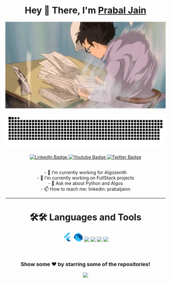 <div align="center">
<!--   Hey There, I'm [Prabal Jain!](https://www.linkedin.com/in/prabaljainn/) 😊😊 -->
  <h1>Hey 👋 There, I'm <a href = "https://www.linkedin.com/in/prabaljainn/"> Prabal Jain</a></h1>
<!--   <img src="https://media.giphy.com/media/dWesBcTLavkZuG35MI/giphy.gif" width="400" height="300"/> -->
  
  <img width="600" height="auto" src="https://github.com/prabaljainn/prabaljainn/blob/main/intro.gif" height="175px"/>
   

<a href=#><img src="contributions.svg" ></a>
</div>


<div align="center">

<!-- <a href="https://twitter.com/prabaljainn">
  <img align="center" alt="Prabal's twitter" width="22px" src="https://cdn.jsdelivr.net/npm/simple-icons@v3/icons/twitter.svg" />
</a>
<a href="https://linkedin.com/in/prabaljainn">
  <img align="center" alt="Prabal's Linkdein" width="22px" src="https://cdn.jsdelivr.net/npm/simple-icons@v3/icons/linkedin.svg" />
</a>
<a href="https://github.com/prabaljainn">
  <img align="center" alt="Prabal's Github" width="22px" src="https://cdn.jsdelivr.net/npm/simple-icons@v3/icons/github.svg" />
</a>

<a href="https://instagram.com/prabalj.exe/">
  <img align="center" alt="Prabal's Instagram" width="22px" src="https://cdn.jsdelivr.net/npm/simple-icons@v3/icons/instagram.svg" />
</a>
<a href="https://www.facebook.com/prabaljainn/">
  <img align="center" alt="Prabal's Facebook" width="22px" src="https://cdn.jsdelivr.net/npm/simple-icons@v3/icons/facebook.svg" />
</a>
<a href="https://www.youtube.com/channel/UCbDS3Z0ZmxtVc45j8BU92Zw">
  <img align="center" alt="Prabal's Youtube" width="22px" src="https://cdn.jsdelivr.net/npm/simple-icons@v3/icons/youtube.svg" />
</a>

<br/>
<br/> -->


<div align="center">
<div id="badges">
  <a href="https://linkedin.com/in/prabaljainn">
    <img src="https://img.shields.io/badge/LinkedIn-blue?style=for-the-badge&logo=linkedin&logoColor=white" alt="LinkedIn Badge"/>
  </a>
  <a href="https://www.youtube.com/channel/UCbDS3Z0ZmxtVc45j8BU92Zw">
    <img src="https://img.shields.io/badge/YouTube-red?style=for-the-badge&logo=youtube&logoColor=white" alt="Youtube Badge"/>
  </a>
  <a href="https://twitter.com/prabaljainn">
    <img src="https://img.shields.io/badge/Twitter-blue?style=for-the-badge&logo=twitter&logoColor=white" alt="Twitter Badge"/>
  </a>
  <br>
  <img src="https://komarev.com/ghpvc/?username=prabaljainn&style=flat-square&color=blue" alt=""/>
<!--   <img src="https://profile-counter.glitch.me/prabaljainn/count.svg" /> -->
</div>
  </div>
  </div>
  
  

<!-- <b>GitHub Profile Visitor Counter</b>
<br><br>
![Visitor Count](https://profile-counter.glitch.me/{prabaljainn}/count.svg)
/> -->
<div align="center">
<p>
- 🔭 I’m currently working for Algozenith
  <br>
- 🌱 I’m currently working on FullStack projects
  <br>
- 💬 Ask me about Python and Algos
  <br>
- 📫 How to reach me: linkedin: prabaljainn
  <br>
</p>
  </div>

---
<div align="center">
<h1>🛠️🛠️ Languages and Tools </h1>
<code><img height="30" src="https://raw.githubusercontent.com/github/explore/80688e429a7d4ef2fca1e82350fe8e3517d3494d/topics/flutter/flutter.png"></code>
<code><img height="30" src="https://raw.githubusercontent.com/github/explore/80688e429a7d4ef2fca1e82350fe8e3517d3494d/topics/dart/dart.png"></code>
<code><img height="30" src="https://user-images.githubusercontent.com/62801988/132631615-f36cc3e6-cf1e-4b1a-b049-534676ef963d.png"></code>
<code><img height="30" src="https://user-images.githubusercontent.com/62801988/132631744-c7738d6f-030d-41f4-a08c-8c8e867956c2.png"></code>
<code><img height="30" src="https://user-images.githubusercontent.com/62801988/132631720-46795914-b8bb-42bb-adb8-b003b42e5108.png"></code>
<code><img height="30" src="https://user-images.githubusercontent.com/62801988/132631695-3cdfb6ec-e914-4bff-9bba-f170bc7180a1.png"></code>
<br>
  </div>
  <br>
  <br>

<!-- <div align="center">
<a href="https://github.com/prabaljainn">
  <img align="center" src="https://github-readme-stats.vercel.app/api/top-langs/?username=prabaljainn&theme=dark&hide_langs_below=1" />
</a>
<a href="https://github.com/prabaljainn">
 <img align="center" src="https://github-readme-stats.vercel.app/api?username=prabaljainn&show_icons=true&theme=dark&line_height=27" alt="Prabal's github stats"/>
</a>
<a href="https://github.com/prabaljainn/Linkedin-Connection-Bot">
  <img align="center" src="https://github-readme-stats.vercel.app/api/pin/?username=prabaljainn&repo=Linkedin-Connection-Bot&theme=dark" />

</a>
<a href="https://github.com/prabaljainn/leetcode-solutions">
 <img align="center" src="https://github-readme-stats.vercel.app/api/pin/?username=prabaljainn&repo=leetcode-solutions&theme=dark" />
</a>
</div> -->
<div align="center">

### Show some ❤️ by starring some of the repositories!
![](https://media0.giphy.com/media/3otPorWLQJq5GmHRtu/giphy.gif)
</div>

